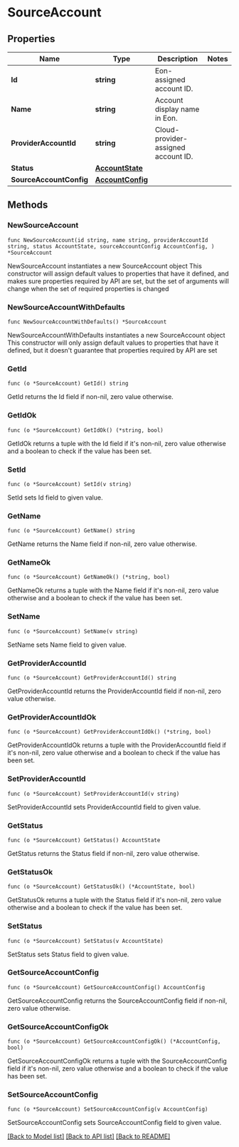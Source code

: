 # SourceAccount

## Properties

Name | Type | Description | Notes
------------ | ------------- | ------------- | -------------
**Id** | **string** | Eon-assigned account ID. | 
**Name** | **string** | Account display name in Eon. | 
**ProviderAccountId** | **string** | Cloud-provider-assigned account ID. | 
**Status** | [**AccountState**](AccountState.md) |  | 
**SourceAccountConfig** | [**AccountConfig**](AccountConfig.md) |  | 

## Methods

### NewSourceAccount

`func NewSourceAccount(id string, name string, providerAccountId string, status AccountState, sourceAccountConfig AccountConfig, ) *SourceAccount`

NewSourceAccount instantiates a new SourceAccount object
This constructor will assign default values to properties that have it defined,
and makes sure properties required by API are set, but the set of arguments
will change when the set of required properties is changed

### NewSourceAccountWithDefaults

`func NewSourceAccountWithDefaults() *SourceAccount`

NewSourceAccountWithDefaults instantiates a new SourceAccount object
This constructor will only assign default values to properties that have it defined,
but it doesn't guarantee that properties required by API are set

### GetId

`func (o *SourceAccount) GetId() string`

GetId returns the Id field if non-nil, zero value otherwise.

### GetIdOk

`func (o *SourceAccount) GetIdOk() (*string, bool)`

GetIdOk returns a tuple with the Id field if it's non-nil, zero value otherwise
and a boolean to check if the value has been set.

### SetId

`func (o *SourceAccount) SetId(v string)`

SetId sets Id field to given value.


### GetName

`func (o *SourceAccount) GetName() string`

GetName returns the Name field if non-nil, zero value otherwise.

### GetNameOk

`func (o *SourceAccount) GetNameOk() (*string, bool)`

GetNameOk returns a tuple with the Name field if it's non-nil, zero value otherwise
and a boolean to check if the value has been set.

### SetName

`func (o *SourceAccount) SetName(v string)`

SetName sets Name field to given value.


### GetProviderAccountId

`func (o *SourceAccount) GetProviderAccountId() string`

GetProviderAccountId returns the ProviderAccountId field if non-nil, zero value otherwise.

### GetProviderAccountIdOk

`func (o *SourceAccount) GetProviderAccountIdOk() (*string, bool)`

GetProviderAccountIdOk returns a tuple with the ProviderAccountId field if it's non-nil, zero value otherwise
and a boolean to check if the value has been set.

### SetProviderAccountId

`func (o *SourceAccount) SetProviderAccountId(v string)`

SetProviderAccountId sets ProviderAccountId field to given value.


### GetStatus

`func (o *SourceAccount) GetStatus() AccountState`

GetStatus returns the Status field if non-nil, zero value otherwise.

### GetStatusOk

`func (o *SourceAccount) GetStatusOk() (*AccountState, bool)`

GetStatusOk returns a tuple with the Status field if it's non-nil, zero value otherwise
and a boolean to check if the value has been set.

### SetStatus

`func (o *SourceAccount) SetStatus(v AccountState)`

SetStatus sets Status field to given value.


### GetSourceAccountConfig

`func (o *SourceAccount) GetSourceAccountConfig() AccountConfig`

GetSourceAccountConfig returns the SourceAccountConfig field if non-nil, zero value otherwise.

### GetSourceAccountConfigOk

`func (o *SourceAccount) GetSourceAccountConfigOk() (*AccountConfig, bool)`

GetSourceAccountConfigOk returns a tuple with the SourceAccountConfig field if it's non-nil, zero value otherwise
and a boolean to check if the value has been set.

### SetSourceAccountConfig

`func (o *SourceAccount) SetSourceAccountConfig(v AccountConfig)`

SetSourceAccountConfig sets SourceAccountConfig field to given value.



[[Back to Model list]](../README.md#documentation-for-models) [[Back to API list]](../README.md#documentation-for-api-endpoints) [[Back to README]](../README.md)


